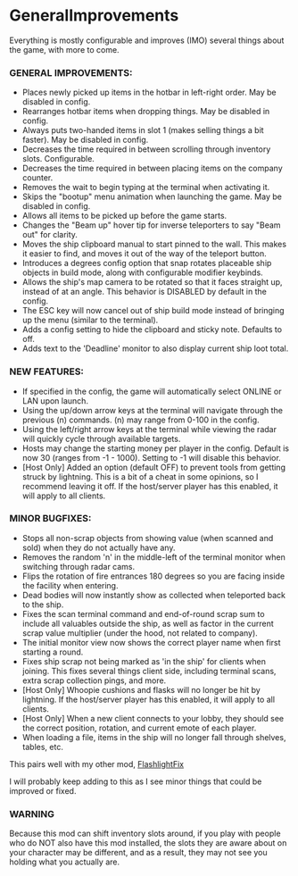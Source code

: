 # GeneralImprovements

Everything is mostly configurable and improves (IMO) several things about the game, with more to come.

### GENERAL IMPROVEMENTS:
<ul>
	<li>Places newly picked up items in the hotbar in left-right order. May be disabled in config.</li>
	<li>Rearranges hotbar items when dropping things. May be disabled in config.</li>
	<li>Always puts two-handed items in slot 1 (makes selling things a bit faster). May be disabled in config.</li>
	<li>Decreases the time required in between scrolling through inventory slots. Configurable.</li>
	<li>Decreases the time required in between placing items on the company counter.</li>
	<li>Removes the wait to begin typing at the terminal when activating it.</li>
	<li>Skips the "bootup" menu animation when launching the game. May be disabled in config.</li>
	<li>Allows all items to be picked up before the game starts.</li>
	<li>Changes the "Beam up" hover tip for inverse teleporters to say "Beam out" for clarity.</li>
	<li>Moves the ship clipboard manual to start pinned to the wall. This makes it easier to find, and moves it out of the way of the teleport button.</li>
	<li>Introduces a degrees config option that snap rotates placeable ship objects in build mode, along with configurable modifier keybinds.</li>
	<li>Allows the ship's map camera to be rotated so that it faces straight up, instead of at an angle. This behavior is DISABLED by default in the config.</li>
	<li>The ESC key will now cancel out of ship build mode instead of bringing up the menu (similar to the terminal).</li>
	<li>Adds a config setting to hide the clipboard and sticky note. Defaults to off.</li>
	<li>Adds text to the 'Deadline' monitor to also display current ship loot total.</li>
</ul>

### NEW FEATURES:
<ul>
	<li>If specified in the config, the game will automatically select ONLINE or LAN upon launch.</li>
	<li>Using the up/down arrow keys at the terminal will navigate through the previous (n) commands. (n) may range from 0-100 in the config.</li>
	<li>Using the left/right arrow keys at the terminal while viewing the radar will quickly cycle through available targets.</li>
	<li>Hosts may change the starting money per player in the config. Default is now 30 (ranges from -1 - 1000). Setting to -1 will disable this behavior.</li>
	<li>[Host Only] Added an option (default OFF) to prevent tools from getting struck by lightning. This is a bit of a cheat in some opinions, so I recommend leaving it off. If the host/server player has this enabled, it will apply to all clients.</li>
</ul>

### MINOR BUGFIXES:
<ul>
	<li>Stops all non-scrap objects from showing value (when scanned and sold) when they do not actually have any.</li>
	<li>Removes the random 'n' in the middle-left of the terminal monitor when switching through radar cams.</li>
	<li>Flips the rotation of fire entrances 180 degrees so you are facing inside the facility when entering.</li>
	<li>Dead bodies will now instantly show as collected when teleported back to the ship.</li>
	<li>Fixes the scan terminal command and end-of-round scrap sum to include all valuables outside the ship, as well as factor in the current scrap value multiplier (under the hood, not related to company).</li>
	<li>The initial monitor view now shows the correct player name when first starting a round.</li>
	<li>Fixes ship scrap not being marked as 'in the ship' for clients when joining. This fixes several things client side, including terminal scans, extra scrap collection pings, and more.</li>
	<li>[Host Only] Whoopie cushions and flasks will no longer be hit by lightning. If the host/server player has this enabled, it will apply to all clients.</li>
	<li>[Host Only] When a new client connects to your lobby, they should see the correct position, rotation, and current emote of each player.</li>
	<li>When loading a file, items in the ship will no longer fall through shelves, tables, etc.</li>
</ul>

This pairs well with my other mod, <a href="https://thunderstore.io/c/lethal-company/p/ShaosilGaming/FlashlightFix/">FlashlightFix</a>

I will probably keep adding to this as I see minor things that could be improved or fixed.

### WARNING

Because this mod can shift inventory slots around, if you play with people who do NOT also have this mod installed, the slots they are aware about on your character may be different, and as a result, they may not see you holding what you actually are.